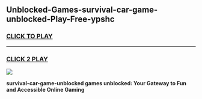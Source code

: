 
## Unblocked-Games-survival-car-game-unblocked-Play-Free-ypshc
<h3>
<a href="https://premium76.site?title=survival-car-game-unblocked&ref=19M">CLICK TO PLAY</a></h3>
<hr>

<h3>
<a href="https://premium76.site?title=survival-car-game-unblocked&ref=19M">CLICK 2 PLAY</a>
  
</h3>

<a href="https://premium76.site?title=survival-car-game-unblocked&ref=19M"><img src="https://clearcache.store/games.png"></a>


**survival-car-game-unblocked games unblocked: Your Gateway to Fun and Accessible Online Gaming**
